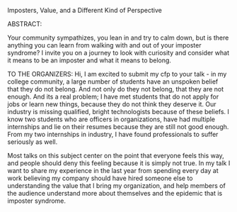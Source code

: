 Imposters, Value, and a Different Kind of Perspective

ABSTRACT:

Your community sympathizes, you lean in and try to calm down, but is there anything you can learn from walking with and out of your imposter syndrome? I invite you on a journey to look with curiosity and consider what it means to be an imposter and what it means to belong.

TO THE ORGANIZERS:
Hi, I am excited to submit my cfp to your talk - in my college community, a large number of students have an unspoken belief that they do not belong. And not only do they not belong, that they are not enough. And its a real problem; I have met students that do not apply for jobs or learn new things, because they do not think they deserve it. Our industry is missing qualified, bright technologists because of these beliefs. I know two students who are officers in organizations, have had multiple internships and lie on their resumes because they are still not good enough. From my two internships in industry, I have found professionals to suffer seriously as well. 

Most talks on this subject center on the point that everyone feels this way, and people should deny this feeling because it is simply not true. In my talk I want to share my experience in the last year from spending every day at work believing my company should have hired someone else to understanding the value that I bring my organization, and help members of the audience understand more about themselves and the epidemic that is imposter syndrome.